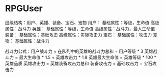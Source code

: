 # RPGUser

层级结构：用户、英雄、装备、宝石、宠物
用户：
    基础属性：等级，生命值
    高级属性：战斗力
英雄：
    基础属性：等级，生命值
    高级属性：战斗力，最大生命值
装备：
    基础属性：基础攻击
    高级属性：实际攻击力
宝石：
    基础属性：攻击力
宠物：
    基础属性：战斗力

战斗力公式：用户战斗力 = 在队列中的英雄的战斗力总和 + 用户等级 * 3
           英雄战斗力 = 最大生命值 * 1.5 + 英雄攻击力 * 1.8
           英雄最大生命值 = 英雄等级 * 100 * 英雄品质
           英雄攻击力 = 英雄装备攻击力总和
           装备攻击力 = 基础攻击力 + 宝石攻击力
